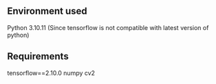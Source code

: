 ## Environment used
Python 3.10.11 (Since tensorflow is not compatible with latest version of python)


## Requirements
tensorflow==2.10.0
numpy
cv2

